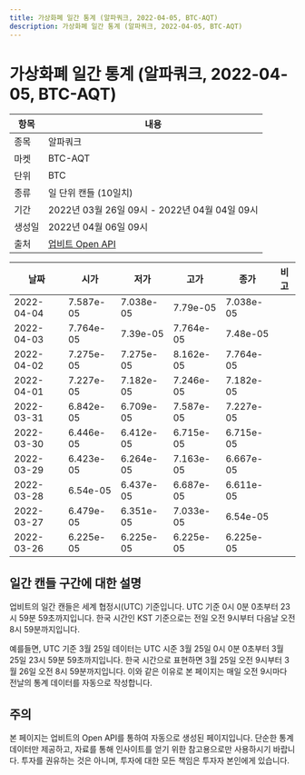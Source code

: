 ```yaml
---
title: 가상화폐 일간 통계 (알파쿼크, 2022-04-05, BTC-AQT)
description: 가상화폐 일간 통계 (알파쿼크, 2022-04-05, BTC-AQT)
---
```



가상화폐 일간 통계 (알파쿼크, 2022-04-05, BTC-AQT)
===

|항목|내용|
|--|--|
|종목|알파쿼크|
|마켓|BTC-AQT|
|단위|BTC|
|종류|일 단위 캔들 (10일치)|
|기간|2022년 03월 26일 09시 - 2022년 04월 04일 09시|
|생성일|2022년 04월 06일 09시|
|출처|[업비트 Open API](https://docs.upbit.com)|


|날짜|시가|저가|고가|종가|비고|
|--|--|--|--|--|--|
|2022-04-04|7.587e-05|7.038e-05|7.79e-05|7.038e-05|    |
|2022-04-03|7.764e-05|7.39e-05|7.764e-05|7.48e-05|    |
|2022-04-02|7.275e-05|7.275e-05|8.162e-05|7.764e-05|    |
|2022-04-01|7.227e-05|7.182e-05|7.246e-05|7.182e-05|    |
|2022-03-31|6.842e-05|6.709e-05|7.587e-05|7.227e-05|    |
|2022-03-30|6.446e-05|6.412e-05|6.715e-05|6.715e-05|    |
|2022-03-29|6.423e-05|6.264e-05|7.163e-05|6.667e-05|    |
|2022-03-28|6.54e-05|6.437e-05|6.687e-05|6.611e-05|    |
|2022-03-27|6.479e-05|6.351e-05|7.033e-05|6.54e-05|    |
|2022-03-26|6.225e-05|6.225e-05|6.225e-05|6.225e-05|    |


일간 캔들 구간에 대한 설명
---


업비트의 일간 캔들은 세계 협정시(UTC) 기준입니다. 
UTC 기준 0시 0분 0초부터 23시 59분 59초까지입니다. 
한국 시간인 KST 기준으로는 전일 오전 9시부터 다음날 오전 8시 59분까지입니다. 


예를들면, UTC 기준 3월 25일 데이터는 UTC 시준 3월 25일 0시 0분 0초부터 3월 25일 23시 59분 59초까지입니다. 
한국 시간으로 표현하면 3월 25일 오전 9시부터 3월 26일 오전 8시 59분까지입니다. 
이와 같은 이유로 본 페이지는 매일 오전 9시마다 전날의 통계 데이터를 자동으로 작성합니다. 


주의
---


본 페이지는 업비트의 Open API를 통하여 자동으로 생성된 페이지입니다. 
단순한 통계 데이터만 제공하고, 자료를 통해 인사이트를 얻기 위한 참고용으로만 사용하시기 바랍니다. 
투자를 권유하는 것은 아니며, 투자에 대한 모든 책임은 투자자 본인에게 있습니다. 
